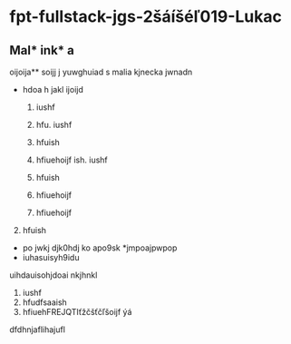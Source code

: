 # fpt-fullstack-jgs-2šáíšéľ019-Lukac


## Mal* ink* a

oijoija** soijj j yuwghuiad 
s malia kjnecka jwnadn

* hdoa h jakl ijoijd

    1. iushf
    2. hfu. iushf
    2. hfuish
    3. hfiuehoijf
ish. iushf
    2. hfuish
    3. hfiuehoijf

    3. hfiuehoijf

2. hfuish
* po jwkj djk0hdj ko apo9sk
    *jmpoajpwpop
* iuhasuisyh9idu

uihdauisohjdoai                     nkjhnkl

1. iushf
2. hfudfsaaish
3. hfiuehFREJQTIťžčšťčľšoijf            ýá


































dfdhnjaflihajufl
